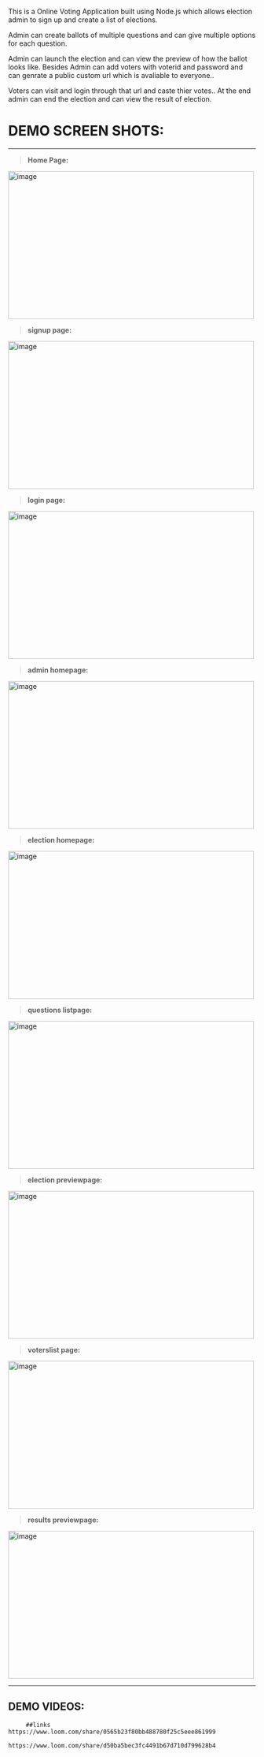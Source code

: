 This is a Online Voting Application built using Node.js which allows
election admin to sign up and create a list of elections.

Admin can create ballots of multiple questions and can give multiple options for each question.

Admin can launch the election and can view the preview of how the ballot looks like.
Besides Admin can add voters with voterid and password and can genrate a public custom url which is avaliable to everyone..

Voters can visit and login through that url and caste thier votes..
At the end admin can end the election and can view the result of election.

# **DEMO SCREEN SHOTS**:
-----------------------------------------------------------------------------------------------------------------------------------------------------------
 > **Home Page:**
<img width="500"  height="300" alt="image" src="https://user-images.githubusercontent.com/113211361/212265173-9e593590-074f-4909-970e-94d6f6b0980a.png">
 
 > **signup page:**
 <img width="500"  height="300" alt="image" src="https://user-images.githubusercontent.com/113211361/212292574-3396d3c6-178a-46f8-9ae3-3540e5fd103d.png">
 
 >  **login page:**
 <img width="500"  height="300" alt="image" src="https://user-images.githubusercontent.com/113211361/212293814-215c0700-560c-43c9-aa77-f2584b42f34d.png">
 
  >  **admin homepage:**
  <img width="500"  height="300" alt="image" src="https://user-images.githubusercontent.com/113211361/212294677-3e45bcb0-9b9f-46de-8862-55cfa995a057.png">
  
   >  **election homepage:**
  <img width="500"  height="300" alt="image" src="https://user-images.githubusercontent.com/113211361/212295175-eb5b796d-4756-46c9-b6ed-eaa1fe34ffa9.png">
  
   >  **questions listpage:**
  <img width="500"  height="300" alt="image" src="https://user-images.githubusercontent.com/113211361/212295581-9b1adc20-edd5-422b-8994-c60a9215d9bc.png">
  
   >  **election previewpage:**
  <img width="500"  height="300" alt="image" src="https://user-images.githubusercontent.com/113211361/212295943-d3d6d34c-3af2-4fc7-910d-9ca2ac6955fb.png">
  
  >  **voterslist page:**
  <img width="500"  height="300" alt="image" src="https://user-images.githubusercontent.com/113211361/212296602-855e0670-0e4a-444e-a665-f0970527dbce.png">
  
  > **results previewpage:**
  <img width="500"  height="300" alt="image" src="https://user-images.githubusercontent.com/113211361/212296975-660d4a41-a52a-4528-a69c-67797a297683.png">
  
  ----------------------------------------------------------------------------------------------------------------------------------------------------------------
  ## **DEMO VIDEOS**:
         ##links  https://www.loom.com/share/0565b23f80bb488780f25c5eee861999 
                  https://www.loom.com/share/d50ba5bec3fc4491b67d710d799628b4 

